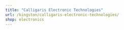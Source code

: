 ```yaml
---
title: "Calligaris Electronic Technologies"
url: /kingston/calligaris-electronic-technologies/
shop: electronics
---
```

